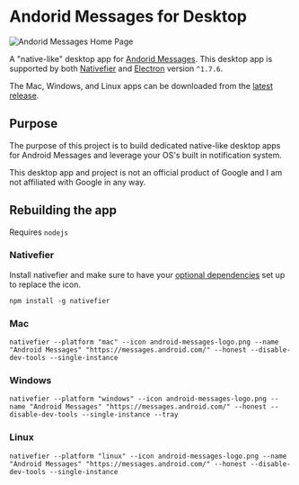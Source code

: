 # Andorid Messages for Desktop

![Andorid Messages Home Page](http://i.imgur.com/5g1VU3S.png)

A "native-like" desktop app for [Andorid Messages](https://www.allofordesktop.com/). This desktop app is supported by both [Nativefier](https://github.com/jiahaog/nativefier) and [Electron](https://github.com/electron/electron) version `^1.7.6`.

The Mac, Windows, and Linux apps can be downloaded from the [latest release](https://github.com/kelyvin/Android-Messages-Desktop-App/releases).

## Purpose
The purpose of this project is to build dedicated native-like desktop apps for Android Messages and leverage your OS's built in notification system.

This desktop app and project is not an official product of Google and I am not affiliated with Google in any way.

## Rebuilding the app
Requires `nodejs`

### Nativefier
Install nativefier and make sure to have your [optional dependencies](https://github.com/jiahaog/nativefier#optional-dependencies) set up to replace the icon.
```
npm install -g nativefier
```

### Mac
```
nativefier --platform "mac" --icon android-messages-logo.png --name "Android Messages" "https://messages.android.com/" --honest --disable-dev-tools --single-instance
```

### Windows
```
nativefier --platform "windows" --icon android-messages-logo.png --name "Android Messages" "https://messages.android.com/" --honest --disable-dev-tools --single-instance --tray
```

### Linux
```
nativefier --platform "linux" --icon android-messages-logo.png --name "Android Messages" "https://messages.android.com/" --honest --disable-dev-tools --single-instance
```
